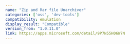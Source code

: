 ```yaml
---
name: "Zip and Rar file Unarchiver"
categories: ['oss', 'dev-tools']
compatibility: emulation
display_result: "Compatible"
version_from: "1.0.11.0"
link: https://apps.microsoft.com/detail/9P7N55H06W7N
---
```

